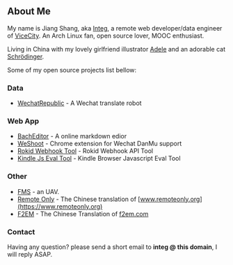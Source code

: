 ## About Me

My name is Jiang Shang, aka [Integ](https://github.com/Integ), a remote web developer/data engineer of [ViceCity](http://vice.city).
An Arch Linux fan, open source lover, MOOC enthusiast.

Living in China with my lovely girlfriend illustrator [Adele](https://dribbble.com/AdeleYa) and an adorable cat [Schrödinger](https://photos.app.goo.gl/PA9k623hd6V7oSvd7).

Some of my open source projects list bellow:

### Data

- [WechatRepublic](https://github.com/ChillingEffect/wechat-republic) - A Wechat translate robot

### Web App

- [BachEditor](https://integ.ml/BachEditor) - A online markdown edior
- [WeShoot](https://github.com/Integ/WeShoot) - Chrome extension for Wechat DanMu support
- [Rokid Webhook Tool](https://integ.ml/rokid) - Rokid Webhook API Tool
- [Kindle Js Eval Tool](https://integ.ml/kindle) - Kindle Browser Javascript Eval Tool

### Other

- [FMS](https://github.com/integ/FMS) - an UAV.
- [Remote Only](https://integ.ml/remoteonly) - The Chinese translation of [www.remoteonly.org](https://www.remoteonly.org)
- [F2EM](https://integ.ml/f2em) - The Chinese Translation of [f2em.com](https://f2em.com)

### Contact

Having any question? please send a short email to __integ @ this domain__, I will reply ASAP.
